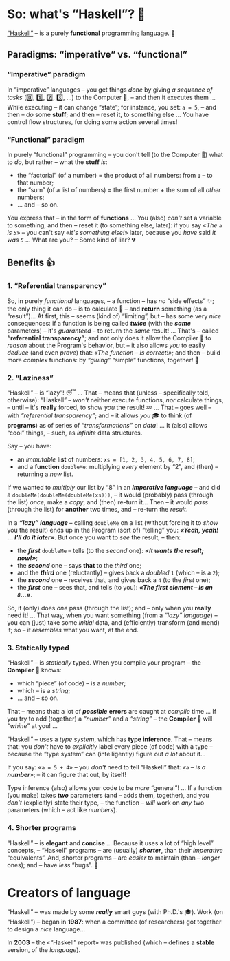 # So: what's “Haskell”? 🤨

[“Haskell”](https://en.wikipedia.org/wiki/Haskell_(programming_language)) – is a purely **functional** programming language. 👾

## Paradigms: “imperative” vs. “functional”

### “Imperative” paradigm

In “imperative” languages – you get things *done* by giving *a sequence of tasks* (0️⃣, 1️⃣, 2️⃣, 3️⃣, …) to the Computer 🤖, – and then it executes them … While executing – it can change “state”; for instance, you set: `a = 5`, – and then – *do* some **stuff**; and then – reset it, to something else … You have control flow structures, for doing some action several times! 

### “Functional” paradigm

In purely “functional” programming – you don't tell (to the Computer 🤖) what to *do*, but rather – what the **stuff** *is*: 
- the “factorial” (of a number) = the product of all numbers: from `1` – to that number;
- the “sum” (of a list of numbers) = the first number + the sum of all *other* numbers;
- … and – so on.

You express that – in the form of **functions** … You (also) *can't* set a variable to something, and then – reset it (to something else, later): if you say «_The `a` is `5`_» – you can't say «_It's something else!_» later, because you *have* said _it was `5`_ … What are you? – Some kind of liar? 💔

## Benefits 👍

### 1. “Referential transparency”

So, in purely *functional* languages, – a function – has *no* “side effects” ✨; the only thing it can do – is to calculate 🧮 – and **return** something (as a “result”)… At first, this – seems (kind of) “limiting”, but – has some very *nice* consequences: if a function is being called ***twice*** (with the ***same*** parameters) – it's *guaranteed* – to return the *same* result! … That's – called __“referential transparency”__; and not only does it allow the Compiler 🤖 to *reason* about the Program's behavior, but – it also allows *you* to easily *deduce* (and even *prove*) that: _«The function – is correct!»_; and then – build more *complex* functions: by _“gluing”_ “simple” functions, together! 🧱

### 2. “Laziness”

“Haskell” – is “lazy”! 😴 … That – means that (unless – specifically told, otherwise): “Haskell” – *won't* neither execute functions, *nor* calculate things, – until – it's **really** forced, to show *you* the result! 💤 … That – goes well – with _“referential transparency”_; and – it allows *you* 🎓 to think (of **programs**) as of series of _“transformations”_ on *data*! … It (also) allows “cool” things, – such, as *infinite* data structures.

Say – you have: 
- an *immutable* **list** of numbers: `xs = [1, 2, 3, 4, 5, 6, 7, 8]`;
- and a **function** `doubleMe`: multiplying *every* element by “2”, and (then) – returning a *new* list.

If we wanted to *multiply* our list by “8” in an ***imperative language*** – and did a `doubleMe(doubleMe(doubleMe(xs)))`, – it would (probably) pass (through the list) *once*, make a *copy*, and (then) re-turn it… Then – it would *pass* (through the list) for **another** two times, and – re-turn the *result*.

In a ___“lazy” language___ – calling `doubleMe` on a list (without forcing it to *show* you the result) ends up in the Program (sort of) “telling” you: **_«Yeah, yeah! … I'll do it later»_**. But once you want to *see* the result, – then:

- the ***first*** `doubleMe` – tells (to the *second* one): **_«It wants the result; now!»_**;
- the ***second*** one – says **that** to the *third* one; 
- and the ***third*** one (reluctantly) – gives back a *doubled* `1` (which – is a `2`);
- the ***second*** one – receives that, and gives back a `4` (to the *first* one);
- the ***first*** one – sees that, and tells (to you): **_«The *first* element – is an `8`…»_**. 

So, it (only) does *one* pass (through the list); and – only when you **really** need it! … That way, when you want something (from a _“lazy” language_) – you can (just) take some *initial* data, and (efficiently) transform (and mend) it; so – it *resembles* what you want, at the end. 

### 3. Statically typed

“Haskell” – is *statically* typed. When you compile your program – the **Compiler** 🤖 knows: 
- which “piece” (of code) – is a *number*;
- which – is a *string*;
- … and – so on. 

That – means that: a lot of ***possible*** **errors** are caught at *compile* time … If you try to add (together) a *“number”* and a *“string”* – the **Compiler** 🤖 will *“whine”* at you! … 

“Haskell” – uses a _type system_, which has **type inference**. That – means that: you *don't* have to *explicitly* label every piece (of code) with a type – because the “type system” can (intelligently) figure out *a lot* about it… 

If you say: «`a = 5 + 4`» – you *don't* need to tell “Haskell” that: _«`a` – is a **number**»_; – it can figure that out, by itself! 

Type inference (also) allows your code to be *more* “general”! … If a function (you make) takes ***two*** parameters (and – adds them, together), and you *don't* (explicitly) state their type, – the function – *will* work on *any* two parameters (which – act like *numbers*). 

### 4. Shorter programs

“Haskell” – is **elegant** and **concise** … Because it uses a lot of “high level” concepts, – “Haskell” programs – are (usually) ***shorter***, than their *imperative* “equivalents”. And, shorter programs – are *easier* to maintain (than – *longer* ones); and – have *less* “bugs”. 🐛

# Creators of language

“Haskell” – was made by some **_really_** smart guys (with Ph.D.'s 🎓). 
Work (on “Haskell”) – began in **1987**: when a committee (of researchers) got together to design a *nice* language… 

In **2003** – the «“Haskell” report» was published (which – defines a **stable** version, of the *language*). 